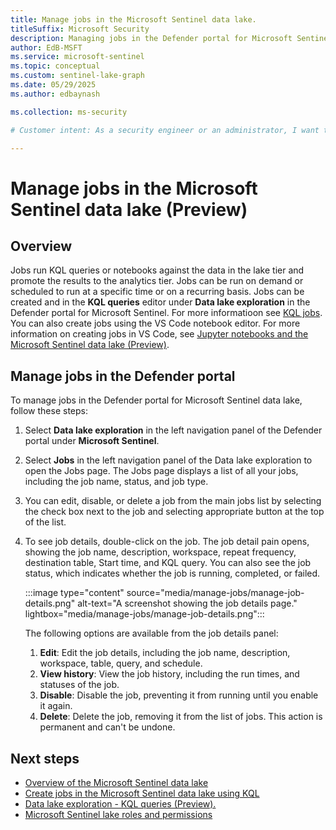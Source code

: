```yaml
---  
title: Manage jobs in the Microsoft Sentinel data lake.
titleSuffix: Microsoft Security  
description: Managing jobs in the Defender portal for Microsoft Sentinel data lake.
author: EdB-MSFT  
ms.service: microsoft-sentinel  
ms.topic: conceptual
ms.custom: sentinel-lake-graph
ms.date: 05/29/2025
ms.author: edbaynash  

ms.collection: ms-security  

# Customer intent: As a security engineer or an administrator, I want to manage jobs in the Microsoft Sentinel data lake so that I can run KQL queries and notebooks against the data in the lake tier and promote the results to the analytics tier.

---  
```

 
#  Manage jobs in the Microsoft Sentinel data lake (Preview)
 
## Overview  

Jobs run KQL queries or notebooks against the data in the lake tier and promote the results to the analytics tier. Jobs can be run on demand or scheduled to run at a specific time or on a recurring basis.
Jobs can be created and in the **KQL queries** editor under **Data lake exploration**  in the Defender portal for Microsoft Sentinel. For more informatioon see [KQL jobs](kql-jobs.md).  You can also create jobs using the VS Code notebook editor. For more information on creating jobs in VS Code, see [Jupyter notebooks and the Microsoft Sentinel data lake (Preview)](spark-notebooks.md).


## Manage jobs in the Defender portal

To manage jobs in the Defender portal for Microsoft Sentinel data lake, follow these steps:

1. Select **Data lake exploration** in the left navigation panel of the Defender portal under **Microsoft Sentinel**.
 
1. Select **Jobs** in the left navigation panel of the Data lake exploration to open the Jobs page. The Jobs page displays a list of all your jobs, including the job name, status, and job type. 
  
1. You can edit, disable, or delete a job from the main jobs list by selecting the check box next to the job and selecting appropriate button at the top of the list.

1. To see job details, double-click on the job. The job detail pain opens, showing the job name, description, workspace, repeat frequency, destination table, Start time, and KQL query. You can also see the job status, which indicates whether the job is running, completed, or failed.

    :::image type="content" source="media/manage-jobs/manage-job-details.png" alt-text="A screenshot showing the job details page." lightbox="media/manage-jobs/manage-job-details.png":::

    The following options are available from the job details panel:
      1. **Edit**: Edit the job details, including the job name, description, workspace, table, query, and schedule.
      1. **View history**: View the job history, including the run times, and statuses of the job. 
      1. **Disable**: Disable the job, preventing it from running until you enable it again.
      1. **Delete**: Delete the job, removing it from the list of jobs. This action is permanent and can't be undone.



## Next steps

- [Overview of the Microsoft Sentinel data lake](sentinel-lake-overview.md)
- [Create jobs in the Microsoft Sentinel data lake using KQL](kql-jobs.md)
- [Data lake exploration - KQL queries (Preview).](kql-queries.md)
- [Microsoft Sentinel lake roles and permissions](roles-permissions.md)